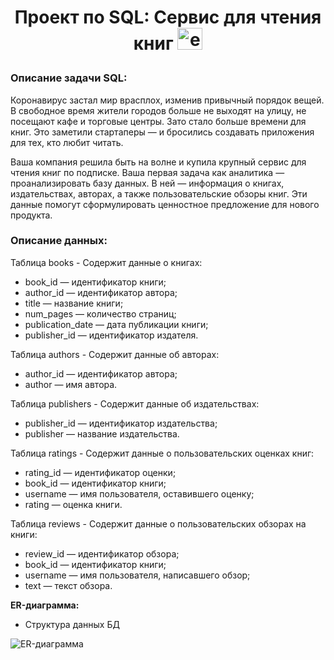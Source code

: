 # <p style="text-align: center;">Проект по SQL: Сервис для чтения книг <img src="https://img.icons8.com/external-bearicons-gradient-bearicons/64/external-SQL-file-extension-bearicons-gradient-bearicons.png" alt="external-SQL-file-extension-bearicons-gradient-bearicons" alt="image" width="40" height="35"></p>

### Описание задачи SQL:
Коронавирус застал мир врасплох, изменив привычный порядок вещей. В свободное время жители городов больше не выходят на улицу, не посещают кафе и торговые центры. Зато стало больше времени для книг. Это заметили стартаперы — и бросились создавать приложения для тех, кто любит читать.

Ваша компания решила быть на волне и купила крупный сервис для чтения книг по подписке. Ваша первая задача как аналитика — проанализировать базу данных.
В ней — информация о книгах, издательствах, авторах, а также пользовательские обзоры книг. Эти данные помогут сформулировать ценностное предложение для нового продукта.

### Описание данных:
Таблица books - Содержит данные о книгах:
- book_id — идентификатор книги;
- author_id — идентификатор автора;
- title — название книги;
- num_pages — количество страниц;
- publication_date — дата публикации книги;
- publisher_id — идентификатор издателя.

Таблица authors - Содержит данные об авторах:
- author_id — идентификатор автора;
- author — имя автора.

Таблица publishers - Содержит данные об издательствах:
- publisher_id — идентификатор издательства;
- publisher — название издательства.

Таблица ratings - Содержит данные о пользовательских оценках книг:
- rating_id — идентификатор оценки;
- book_id — идентификатор книги;
- username — имя пользователя, оставившего оценку;
- rating — оценка книги.

Таблица reviews - Содержит данные о пользовательских обзорах на книги:
- review_id — идентификатор обзора;
- book_id — идентификатор книги;
- username — имя пользователя, написавшего обзор;
- text — текст обзора.

**ER-диаграмма:**
- Структура данных БД

![ER-диаграмма](https://disk.yandex.ru/i/hL4Vyf9ceS-EEw)

